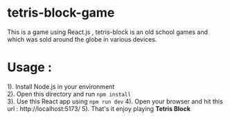 # tetris-block-game
This is a game using React.js , tetris-block is an old school games and which was sold around the globe in various devices.
# Usage :
1). Install Node.js in your environment\
2). Open this directory and run `npm install`\
3). Use this React app using `npm run dev`
4). Open your browser and hit this url : http://localhost:5173/
5). That's it enjoy playing **Tetris Block** 

